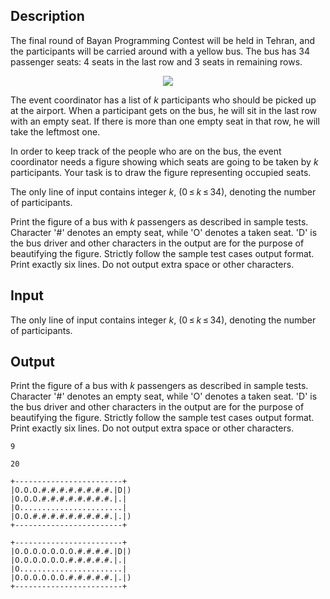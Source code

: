 ## Description

<div><p>The final round of Bayan Programming Contest will be held in Tehran, and the participants will be carried around with a yellow bus. The bus has 34 passenger seats: 4 seats in the last row and 3 seats in remaining rows. </p><center> <img class="tex-graphics" src="file://pTSzqhNQ.png" style="max-width: 100.0%;max-height: 100.0%;"> </center><p>The event coordinator has a list of <span class="tex-span"><i>k</i></span> participants who should be picked up at the airport. When a participant gets on the bus, he will sit in the last row with an empty seat. If there is more than one empty seat in that row, he will take the leftmost one. </p><p>In order to keep track of the people who are on the bus, the event coordinator needs a figure showing which seats are going to be taken by <span class="tex-span"><i>k</i></span> participants. Your task is to draw the figure representing occupied seats.</p></div><div class="input-specification"><p>The only line of input contains integer <span class="tex-span"><i>k</i></span>, <span class="tex-span">(0 ≤ <i>k</i> ≤ 34)</span>, denoting the number of participants.</p></div><div class="output-specification"><p>Print the figure of a bus with <span class="tex-span"><i>k</i></span> passengers as described in sample tests. Character '<span class="tex-font-style-tt">#</span>' denotes an empty seat, while '<span class="tex-font-style-tt">O</span>' denotes a taken seat. '<span class="tex-font-style-tt">D</span>' is the bus driver and other characters in the output are for the purpose of beautifying the figure. Strictly follow the sample test cases output format. Print exactly six lines. Do not output extra space or other characters.</p></div>

## Input

<p>The only line of input contains integer <span class="tex-span"><i>k</i></span>, <span class="tex-span">(0 ≤ <i>k</i> ≤ 34)</span>, denoting the number of participants.</p>

## Output

<p>Print the figure of a bus with <span class="tex-span"><i>k</i></span> passengers as described in sample tests. Character '<span class="tex-font-style-tt">#</span>' denotes an empty seat, while '<span class="tex-font-style-tt">O</span>' denotes a taken seat. '<span class="tex-font-style-tt">D</span>' is the bus driver and other characters in the output are for the purpose of beautifying the figure. Strictly follow the sample test cases output format. Print exactly six lines. Do not output extra space or other characters.</p>





```input1
9

```




```input2
20

```




```output1
+------------------------+
|O.O.O.#.#.#.#.#.#.#.#.|D|)
|O.O.O.#.#.#.#.#.#.#.#.|.|
|O.......................|
|O.O.#.#.#.#.#.#.#.#.#.|.|)
+------------------------+

```




```output2
+------------------------+
|O.O.O.O.O.O.O.#.#.#.#.|D|)
|O.O.O.O.O.O.#.#.#.#.#.|.|
|O.......................|
|O.O.O.O.O.O.#.#.#.#.#.|.|)
+------------------------+

```


